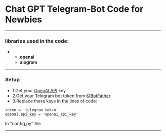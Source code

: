 # Chat GPT Telegram-Bot Code for Newbies
___
### libraries used in the code:
*
    * __openai__
    * __aiogram__

___

### Setup
* 1.Get your [OpenAI API](https://openai.com/product) key
* 2.Get your Telegram bot token from [@BotFather](https://t.me/BotFather)
* 3.Replace these keys in the lines of code:
~~~
token = 'telegram_token'
openai.api_key = 'openai_api_key'
~~~
In "config,py" file
___
